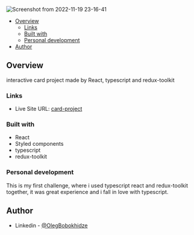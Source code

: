 ![Screenshot from 2022-11-19 23-16-41](https://user-images.githubusercontent.com/105369627/202867732-553e20e4-506f-4df7-aab8-92fa48cdd47f.png)

- [Overview](#overview)
  - [Links](#links)
  - [Built with](#built-with)
  - [Personal development](#personal-development)
- [Author](#author)

## Overview

interactive card project made by React, typescript and redux-toolkit

### Links

- Live Site URL: [card-project](https://olegbobokhidze-card-project.vercel.app/)


### Built with

- React
- Styled components
- typescript
- redux-toolkit

### Personal development

This is my first challenge, where i used typescript react and redux-toolkit together, it was great experience and i fall in love with typescript.

## Author

- Linkedin - [@OlegBobokhidze](https://www.linkedin.com/in/oleg-bobokhidze-083656241)

